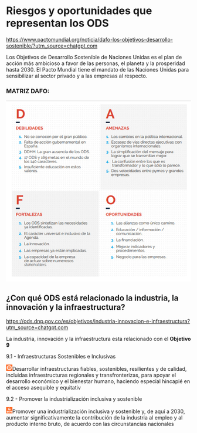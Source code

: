 # Riesgos y oportunidades que representan los ODS 

https://www.pactomundial.org/noticia/dafo-los-objetivos-desarrollo-sostenible/?utm_source=chatgpt.com

Los Objetivos de Desarrollo Sostenible de Naciones Unidas es el plan de acción más ambicioso a favor de las personas, el planeta y la prosperidad hasta 2030. El Pacto Mundial tiene el mandato de las Naciones Unidas para sensibilizar al sector privado y a las empresas al respecto.

### MATRIZ DAFO:

![dafo](img/dafo.jpg)

## ¿Con qué ODS está relacionado la industria, la innovación y la infraestructura?

https://ods.dnp.gov.co/es/objetivos/industria-innovacion-e-infraestructura?utm_source=chatgpt.com

La industria, innovación y la infraestructura esta relacionado con el **Objetivo 9**


9.1 - Infraestructuras Sostenibles e Inclusivas



<img src="/img/9.1.png" alt="9-1" width="17" height="17">Desarrollar infraestructuras fiables, sostenibles, resilientes y de calidad, incluidas infraestructuras regionales y transfronterizas, para apoyar el desarrollo económico y el bienestar humano, haciendo especial hincapié en el acceso asequible y equitativ

9.2 - Promover la industrialización inclusiva y sostenible

<img src="/img/9.2.png" alt="9-2" width="17" height="17">Promover una industrialización inclusiva y sostenible y, de aquí a 2030, aumentar significativamente la contribución de la industria al empleo y al producto interno bruto, de acuerdo con las circunstancias nacionales
